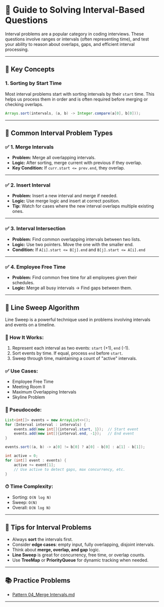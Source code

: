 
# 📘 Guide to Solving Interval-Based Questions

Interval problems are a popular category in coding interviews. These questions involve ranges or intervals (often representing time), and test your ability to reason about overlaps, gaps, and efficient interval processing.

---

## 🧠 Key Concepts

### 1. **Sorting by Start Time**
Most interval problems start with sorting intervals by their `start` time. This helps us process them in order and is often required before merging or checking overlaps.

```java
Arrays.sort(intervals, (a, b) -> Integer.compare(a[0], b[0]));
```

---

## 🧩 Common Interval Problem Types

### ✅ 1. Merge Intervals
- **Problem:** Merge all overlapping intervals.
- **Logic:** After sorting, merge current with previous if they overlap.
- **Key Condition:** If `curr.start <= prev.end`, they overlap.

---

### ✅ 2. Insert Interval
- **Problem:** Insert a new interval and merge if needed.
- **Logic:** Use merge logic and insert at correct position.
- **Tip:** Watch for cases where the new interval overlaps multiple existing ones.

---

### ✅ 3. Interval Intersection
- **Problem:** Find common overlapping intervals between two lists.
- **Logic:** Use two pointers. Move the one with the smaller end.
- **Condition:** If `A[i].start <= B[j].end` and `B[j].start <= A[i].end`

---

### ✅ 4. Employee Free Time
- **Problem:** Find common free time for all employees given their schedules.
- **Logic:** Merge all busy intervals → Find gaps between them.

---

## 🚀 Line Sweep Algorithm

Line Sweep is a powerful technique used in problems involving intervals and events on a timeline.

### 📌 How It Works:
1. Represent each interval as two events: `start` (+1), `end` (-1).
2. Sort events by time. If equal, process `end` before `start`.
3. Sweep through time, maintaining a count of "active" intervals.

### ✅ Use Cases:
- Employee Free Time
- Meeting Room II
- Maximum Overlapping Intervals
- Skyline Problem

### 🧮 Pseudocode:

```java
List<int[]> events = new ArrayList<>();
for (Interval interval : intervals) {
    events.add(new int[]{interval.start, 1});  // Start event
    events.add(new int[]{interval.end, -1});   // End event
}

events.sort((a, b) -> a[0] != b[0] ? a[0] - b[0] : a[1] - b[1]);

int active = 0;
for (int[] event : events) {
    active += event[1];
    // Use active to detect gaps, max concurrency, etc.
}
```

### ⏱ Time Complexity:
- Sorting: `O(N log N)`
- Sweep: `O(N)`
- Overall: `O(N log N)`

---

## 🧠 Tips for Interval Problems

- Always **sort** the intervals first.
- Consider **edge cases**: empty input, fully overlapping, disjoint intervals.
- Think about **merge, overlap, and gap** logic.
- **Line Sweep** is great for concurrency, free time, or overlap counts.
- Use **TreeMap** or **PriorityQueue** for dynamic tracking when needed.

---

## 📚 Practice Problems

- [Pattern 04_Merge Intervals.md](../../DSA_Pattern/Pattern%2004_Merge%20Intervals.md)
---
